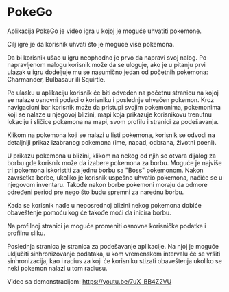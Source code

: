 # PokeGo

Aplikacija PokeGo je video igra u kojoj je moguće uhvatiti pokemone.

Cilj igre je da korisnik uhvati što je moguće više pokemona. 

Da bi korisnik ušao u igru neophodno je prvo da napravi svoj nalog.
Po napravljenom nalogu korisnik može da se uloguje, ako je u pitanju prvi ulazak u igru dodeljuje mu se nasumično jedan od početnih pokemona: Charmander, Bulbasaur ili Squirtle.

Po ulasku u aplikaciju korisnik će biti odveden na početnu stranicu na kojoj se nalaze osnovni podaci o korisniku i poslednje uhvaćen pokemon.
Kroz navigacioni bar korisnik može da pristupi svojim pokemonima, pokemonima koji se nalaze u njegovoj blizini, mapi koja prikazuje korisnikovu trenutnu lokaciju i sličice pokemona na mapi, svom profilu i stranici za podešavanja.

Klikom na pokemona koji se nalazi u listi pokemona, korisnik se odvodi na detaljniji prikaz izabranog pokemona (ime, napad, odbrana, životni poeni).

U prikazu pokemona u blizini, klikom na nekog od njih se otvara dijalog za borbu gde korisnik može da izabere pokemona za borbu.
Moguće je najviše tri pokemona iskoristiti za jednu borbu sa "Boss" pokemonom.
Nakon završetka borbe, ukoliko je korisnik uspešno uhvatio pokemona, naćiće se u njegovom inventaru.
Takođe nakon borbe pokemoni moraju da odmore određeni period pre nego što budu spremni za narednu borbu.

Kada se korisnik nađe u neposrednoj blizini nekog pokemona dobiće obaveštenje pomoću kog će takođe moći da inicira borbu.

Na profilnoj stranici je moguće promeniti osnovne korisničke podatke i profilnu sliku.

Poslednja stranica je stranica za podešavanje aplikacije.
Na njoj je moguće uključiti sinhronizovanje podataka, u kom vremenskom intervalu će se vršiti sinhronizacija, kao i radius za koji će korisniku stizati obaveštenja ukoliko se neki pokemon nalazi u tom radiusu. 


Video sa demonstracijom: https://youtu.be/7uX_BB4Z2VU
